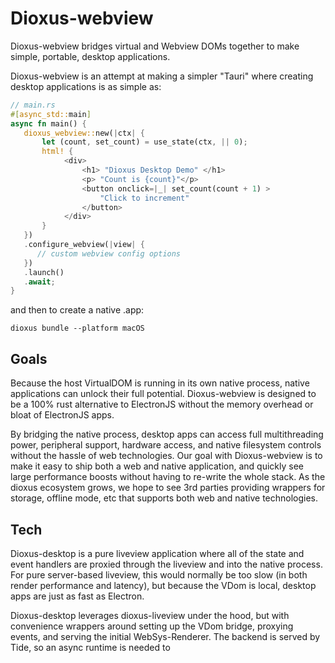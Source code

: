 # Dioxus-webview

Dioxus-webview bridges virtual and Webview DOMs together to make simple, portable, desktop applications. 

Dioxus-webview is an attempt at making a simpler "Tauri" where creating desktop applications is as simple as:

```rust
// main.rs
#[async_std::main]
async fn main() {
   dioxus_webview::new(|ctx| {
       let (count, set_count) = use_state(ctx, || 0);
       html! {
            <div>
                <h1> "Dioxus Desktop Demo" </h1>
                <p> "Count is {count}"</p>
                <button onclick=|_| set_count(count + 1) >
                    "Click to increment"
                </button>
            </div>
       }
   })
   .configure_webview(|view| {
      // custom webview config options 
   })
   .launch()
   .await;
}
```

and then to create a native .app:

```
dioxus bundle --platform macOS
```

## Goals

Because the host VirtualDOM is running in its own native process, native applications can unlock their full potential.  Dioxus-webview is designed to be a 100% rust alternative to ElectronJS without the memory overhead or bloat of ElectronJS apps.

By bridging the native process, desktop apps can access full multithreading power, peripheral support, hardware access, and native filesystem controls without the hassle of web technologies. Our goal with Dioxus-webview is to make it easy to ship both a web and native application, and quickly see large performance boosts without having to re-write the whole stack. As the dioxus ecosystem grows, we hope to see 3rd parties providing wrappers for storage, offline mode, etc that supports both web and native technologies.


## Tech

Dioxus-desktop is a pure liveview application where all of the state and event handlers are proxied through the liveview and into the native process. For pure server-based liveview, this would normally be too slow (in both render performance and latency), but because the VDom is local, desktop apps are just as fast as Electron.

Dioxus-desktop leverages dioxus-liveview under the hood, but with convenience wrappers around setting up the VDom bridge, proxying events, and serving the initial WebSys-Renderer. The backend is served by Tide, so an async runtime is needed to 
